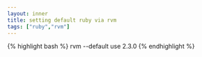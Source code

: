 ```yaml
---
layout: inner
title: setting default ruby via rvm
tags: ["ruby","rvm"]
---
```

{% highlight bash %}
rvm --default use 2.3.0
{% endhighlight %}
